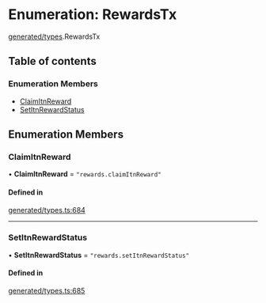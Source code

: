# Enumeration: RewardsTx

[generated/types](../wiki/generated.types).RewardsTx

## Table of contents

### Enumeration Members

- [ClaimItnReward](../wiki/generated.types.RewardsTx#claimitnreward)
- [SetItnRewardStatus](../wiki/generated.types.RewardsTx#setitnrewardstatus)

## Enumeration Members

### ClaimItnReward

• **ClaimItnReward** = ``"rewards.claimItnReward"``

#### Defined in

[generated/types.ts:684](https://github.com/PolymeshAssociation/polymesh-sdk/blob/e978aefd/src/generated/types.ts#L684)

___

### SetItnRewardStatus

• **SetItnRewardStatus** = ``"rewards.setItnRewardStatus"``

#### Defined in

[generated/types.ts:685](https://github.com/PolymeshAssociation/polymesh-sdk/blob/e978aefd/src/generated/types.ts#L685)
